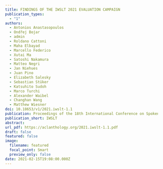 ```yaml
---
title: FINDINGS OF THE IWSLT 2021 EVALUATION CAMPAIGN
publication_types:
  - "1"
authors:
  - Antonios Anastasopoulos 
  - Ondřej Bojar 
  - admin 
  - Roldano Cattoni
  - Maha Elbayad
  - Marcello Federico
  - Xutai Ma
  - Satoshi Nakamura
  - Matteo Negri
  - Jan Niehues
  - Juan Pino
  - Elizabeth Salesky
  - Sebastian Stüker
  - Katsuhito Sudoh
  - Marco Turchi
  - Alexander Waibel
  - Changhan Wang
  - Matthew Wiesner
doi: 10.18653/v1/2021.iwslt-1.1
publication: Proceedings of the 18th International Conference on Spoken Language Translation (IWSLT 2021)
publication_short: IWSLT
abstract: 
url_pdf: https://aclanthology.org/2021.iwslt-1.1.pdf
draft: false
featured: false
image:
  filename: featured
  focal_point: Smart
  preview_only: false
date: 2021-02-15T19:08:00.000Z
---
```

